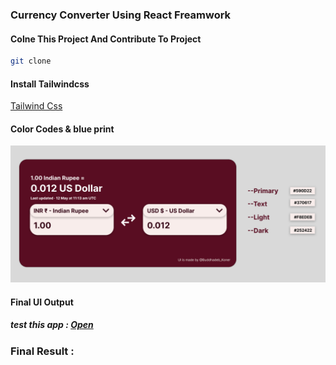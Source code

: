 ### Currency Converter Using React Freamwork

#### Colne This Project And Contribute To Project 

```bash
git clone 
``` 
#### Install Tailwindcss
[Tailwind Css](https://tailwindcss.com/docs/guides/vite)

#### Color Codes & blue print 
<img src="./public/BluePrint.png">

#### Final UI Output
##### test this app : [Open]()

### Final Result :
